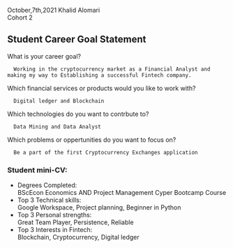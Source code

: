  
October,7th,2021
Khalid Alomari  
Cohort  2 


## Student Career Goal Statement 

  What is your career goal? 

      Working in the cryptocurrency market as a Financial Analyst and making my way to Establishing a successful Fintech company. 

  Which financial services or products would you like to work with? 

      Digital ledger and Blockchain

  Which technologies do you want to contrbute to?

      Data Mining and Data Analyst

  Which problems or oppertunities do you want to focus on?

      Be a part of the first Cryptocurrency Exchanges application 
       

### Student mini-CV:

  - Degrees Completed:    
        BScEcon Economics AND Project Management
        Cyper Bootcamp Course 
  - Top 3 Technical skills:    
        Google Workspace, Project planning, Beginner in Python
  - Top 3 Personal strengths:   
        Great Team Player, Persistence, Reliable 
  - Top 3 Interests in Fintech:    
        Blockchain, Cryptocurrency, Digital ledger 